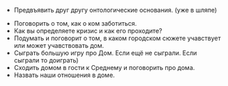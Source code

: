 + Предвъявить друг другу онтологические основания. (уже в шляпе)
* Поговорить о том, как о ком заботиться.
* Как вы определяете кризис и как его проходите?
* Подумать и поговорит о том, в каком городском сюжете учавствует или может учавствовать дом.
* Сыграть  большую игру про Дом. Если ещё не сыграли. Если сыграли то доиграть)
* Сходить домом в гости к Среднему и поговорить про дома.
* Назвать наши отношения в доме.

